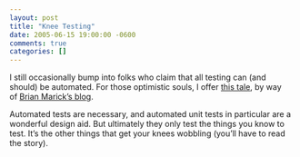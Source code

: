 ```yaml
---
layout: post
title: "Knee Testing"
date: 2005-06-15 19:00:00 -0600
comments: true
categories: []
---
```


I still occasionally bump into folks who claim that all testing can
(and should) be automated. For those optimistic souls, I offer <a
href="http://www.kohl.ca/blog/archives/000104.html">this tale</a>, by
way of <a href="http://www.testing.com/cgi-bin/blog">Brian Marick’s
blog</a>.


Automated tests are necessary, and automated unit tests in particular
are a wonderful design aid. But ultimately they only test the things
you know to test. It’s the other things that get your knees wobbling
(you’ll have to read the story).

